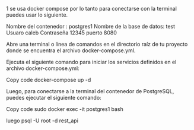 
1 se usa docker compose por lo tanto para conectarse con la terminal puedes usar lo siguiente.

Nombre del contenedor :       postgres1
Nombre de la base de datos:   test
Usuaro                        caleb
Contraseña                    12345
puerto                        8080


Abre una terminal o línea de comandos en el directorio raíz de tu proyecto donde se encuentra el archivo docker-compose.yml.

Ejecuta el siguiente comando para iniciar los servicios definidos en el archivo docker-compose.yml:

Copy code
docker-compose up -d

Luego, para conectarse a la terminal del contenedor de PostgreSQL, puedes ejecutar el siguiente comando:

Copy code
sudo  docker exec -it postgres1 bash

luego
psql -U root -d rest_api

